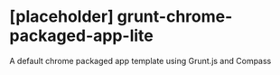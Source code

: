 [placeholder] grunt-chrome-packaged-app-lite
==============================

A default chrome packaged app template using Grunt.js and Compass

